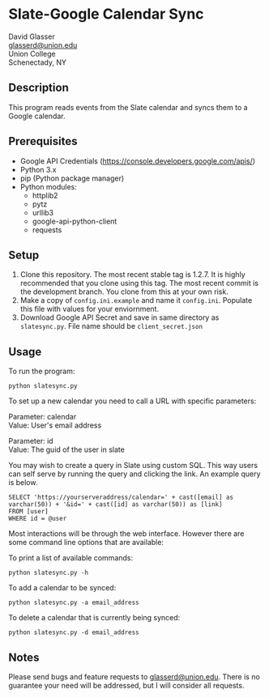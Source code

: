 # Slate-Google Calendar Sync

David Glasser  
glasserd@union.edu  
Union College  
Schenectady, NY

## Description

This program reads events from the Slate calendar and syncs them to a Google calendar.

## Prerequisites

* Google API Credentials (https://console.developers.google.com/apis/)
* Python 3.x
* pip (Python package manager)
* Python modules:
    * httplib2
    * pytz
    * urllib3
    * google-api-python-client
    * requests
 
## Setup

1. Clone this repository. The most recent stable tag is 1.2.7. It is highly recommended that you clone using this tag. The most recent commit is the development branch. You clone from this at your own risk.
2. Make a copy of `config.ini.example` and name it `config.ini`. Populate this file with values for your enviornment.
3. Download Google API Secret and save in same directory as `slatesync.py`. File name should be `client_secret.json`

## Usage

To run the program:
```
python slatesync.py
```
To set up a new calendar you need to call a URL with specific parameters:
	
Parameter: calendar  
Value: User's email address
	
Parameter: id  
Value: The guid of the user in slate
	
You may wish to create a query in Slate using custom SQL. This way users can self serve by running the query and clicking the link. An example query is below.

```
SELECT 'https://yourserveraddress/calendar=' + cast([email] as varchar(50)) + '&id=' + cast([id] as varchar(50)) as [link]
FROM [user]
WHERE id = @user
```
Most interactions will be through the web interface. However there are some command line options that are available:
	
To print a list of available commands:
```
python slatesync.py -h
```

To add a calendar to be synced:
```
python slatesync.py -a email_address
```

To delete a calendar that is currently being synced:
```
python slatesync.py -d email_address
```

## Notes
		
Please send bugs and feature requests to glasserd@union.edu. There is no guarantee your need will be addressed, but I will consider all requests.